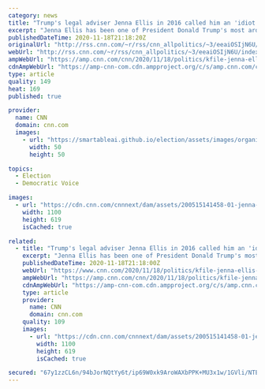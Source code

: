 ```yaml
---
category: news
title: "Trump's legal adviser Jenna Ellis in 2016 called him an 'idiot' and said his supporters didn't care about 'facts or logic'"
excerpt: "Jenna Ellis has been one of President Donald Trump's most ardent defenders since joining his campaign as a legal adviser and surrogate a year ago, but in early 2016 she was one of his toughest critics and deeply opposed his candidacy, according to a CNN KFile review of statements she made on her official"
publishedDateTime: 2020-11-18T21:18:20Z
originalUrl: "http://rss.cnn.com/~r/rss/cnn_allpolitics/~3/eeaiOSIjN6U/index.html"
webUrl: "http://rss.cnn.com/~r/rss/cnn_allpolitics/~3/eeaiOSIjN6U/index.html"
ampWebUrl: "https://amp.cnn.com/cnn/2020/11/18/politics/kfile-jenna-ellis-2016-trump-comments/index.html"
cdnAmpWebUrl: "https://amp-cnn-com.cdn.ampproject.org/c/s/amp.cnn.com/cnn/2020/11/18/politics/kfile-jenna-ellis-2016-trump-comments/index.html"
type: article
quality: 149
heat: 169
published: true

provider:
  name: CNN
  domain: cnn.com
  images:
    - url: "https://smartableai.github.io/election/assets/images/organizations/cnn.com-50x50.jpg"
      width: 50
      height: 50

topics:
  - Election
  - Democratic Voice

images:
  - url: "https://cdn.cnn.com/cnnnext/dam/assets/200515141458-01-jenna-ellis-donald-trump-super-tease.jpeg"
    width: 1100
    height: 619
    isCached: true

related:
  - title: "Trump's legal adviser Jenna Ellis in 2016 called him an 'idiot' and said his supporters didn't care about 'facts or logic'"
    excerpt: "Jenna Ellis has been one of President Donald Trump's most ardent defenders since joining his campaign as a legal adviser and surrogate a year ago, but in early 2016 she was one of his toughest critics and deeply opposed his candidacy,"
    publishedDateTime: 2020-11-18T21:18:00Z
    webUrl: "https://www.cnn.com/2020/11/18/politics/kfile-jenna-ellis-2016-trump-comments/index.html"
    ampWebUrl: "https://amp.cnn.com/cnn/2020/11/18/politics/kfile-jenna-ellis-2016-trump-comments/index.html"
    cdnAmpWebUrl: "https://amp-cnn-com.cdn.ampproject.org/c/s/amp.cnn.com/cnn/2020/11/18/politics/kfile-jenna-ellis-2016-trump-comments/index.html"
    type: article
    provider:
      name: CNN
      domain: cnn.com
    quality: 109
    images:
      - url: "https://cdn.cnn.com/cnnnext/dam/assets/200515141458-01-jenna-ellis-donald-trump-super-tease.jpeg"
        width: 1100
        height: 619
        isCached: true

secured: "67y1zzCL6n/94bJorNQtYy6t/ip69W0xk9AroWAXbPPK+MU3x1w/1GVli/NTEBWcrRWrZkWhvYXNQAyvBafuWeqN9C1XHMjhIWRwiqOOgKN8MsHUFV42vK05wuQv9FVN/ZFFSs8KXP1EUeUQ/CNVzXvjGJNjthHbe5MhFfXmB5KYdQwwUHRSloNBb85Dhv7SSJEMe9mu0SUThffaJfUCgUV9jjjcq8JqlWX3S4xI3+2OsKtwA4R5LNQUzkA5d+tmrXE1+xj0FXuUnHLwHT46016ZZ0yu6a5NEyFib5YcdQm4QRITjgkC7j8J21v6rvQ52lL06fA95O5+3PJzHzgrmmFE1d+b3mM2EsMxj8oHZz0=;oEZozbMRjkcRFBoe9F5Fwg=="
---
```


